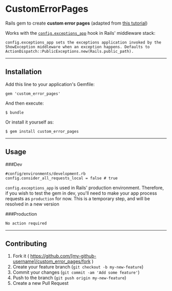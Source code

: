 # CustomErrorPages

Rails gem to create **custom error pages** (adapted from [this tutorial](https://gist.github.com/wojtha/8433843))

Works with the [`config.exceptions_app`](http://guides.rubyonrails.org/configuring.html#rails-general-configuration) hook in Rails' middleware stack:

```config.exceptions_app sets the exceptions application invoked by the ShowException middleware when an exception happens. Defaults to ActionDispatch::PublicExceptions.new(Rails.public_path).```


---------

## Installation

Add this line to your application's Gemfile:

    gem 'custom_error_pages'

And then execute:

    $ bundle

Or install it yourself as:

    $ gem install custom_error_pages

---------

## Usage

###Dev

	#config/environments/development.rb
	config.consider_all_requests_local = false # true

`config.exceptions_app` is used in Rails' production environment. Therefore, if you wish to test the gem in dev,
you'll need to make your app process requests as `production` for now. This is a temporary step, and will be
resolved in a new version

###Production

    No action required


--------

## Contributing

1. Fork it ( https://github.com/[my-github-username]/custom_error_pages/fork )
2. Create your feature branch (`git checkout -b my-new-feature`)
3. Commit your changes (`git commit -am 'Add some feature'`)
4. Push to the branch (`git push origin my-new-feature`)
5. Create a new Pull Request
